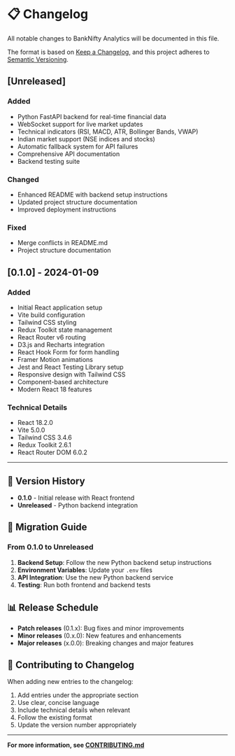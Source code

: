 # 📋 Changelog

All notable changes to BankNifty Analytics will be documented in this file.

The format is based on [Keep a Changelog](https://keepachangelog.com/en/1.0.0/),
and this project adheres to [Semantic Versioning](https://semver.org/spec/v2.0.0.html).

## [Unreleased]

### Added
- Python FastAPI backend for real-time financial data
- WebSocket support for live market updates
- Technical indicators (RSI, MACD, ATR, Bollinger Bands, VWAP)
- Indian market support (NSE indices and stocks)
- Automatic fallback system for API failures
- Comprehensive API documentation
- Backend testing suite

### Changed
- Enhanced README with backend setup instructions
- Updated project structure documentation
- Improved deployment instructions

### Fixed
- Merge conflicts in README.md
- Project structure documentation

## [0.1.0] - 2024-01-09

### Added
- Initial React application setup
- Vite build configuration
- Tailwind CSS styling
- Redux Toolkit state management
- React Router v6 routing
- D3.js and Recharts integration
- React Hook Form for form handling
- Framer Motion animations
- Jest and React Testing Library setup
- Responsive design with Tailwind CSS
- Component-based architecture
- Modern React 18 features

### Technical Details
- React 18.2.0
- Vite 5.0.0
- Tailwind CSS 3.4.6
- Redux Toolkit 2.6.1
- React Router DOM 6.0.2

---

## 📝 Version History

- **0.1.0** - Initial release with React frontend
- **Unreleased** - Python backend integration

## 🔄 Migration Guide

### From 0.1.0 to Unreleased

1. **Backend Setup**: Follow the new Python backend setup instructions
2. **Environment Variables**: Update your `.env` files
3. **API Integration**: Use the new Python backend service
4. **Testing**: Run both frontend and backend tests

## 📊 Release Schedule

- **Patch releases** (0.1.x): Bug fixes and minor improvements
- **Minor releases** (0.x.0): New features and enhancements
- **Major releases** (x.0.0): Breaking changes and major features

## 🤝 Contributing to Changelog

When adding new entries to the changelog:

1. Add entries under the appropriate section
2. Use clear, concise language
3. Include technical details when relevant
4. Follow the existing format
5. Update the version number appropriately

---

**For more information, see [CONTRIBUTING.md](CONTRIBUTING.md)**
